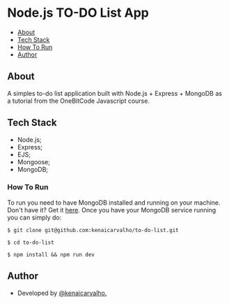 # Node.js TO-DO List App

  - [About](#about)
  - [Tech Stack](#tech-stack)
  - [How To Run](#how-to-run)
  - [Author](#author)

## About

A simples to-do list application built with Node.js + Express + MongoDB as a tutorial from the OneBitCode Javascript course.

## Tech Stack

 - Node.js;
 - Express;
 - EJS;
 - Mongoose;
 - MongoDB;

### How To Run

To run you need to have MongoDB installed and running on your machine. Don't have it? Get it [here](https://docs.mongodb.com/manual/installation/).
Once you have your MongoDB service running you can simply do:

`$ git clone git@github.com:kenaicarvalho/to-do-list.git`

`$ cd to-do-list`

`$ npm install && npm run dev`

## Author

- Developed by [@kenaicarvalho.](https://www.github.com/kenaicarvalho)


